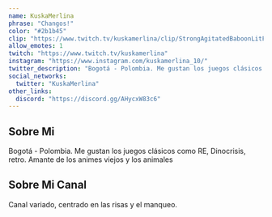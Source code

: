 ```yaml
---
name: KuskaMerlina
phrase: "Changos!"
color: "#2b1b45"
clip: "https://www.twitch.tv/kuskamerlina/clip/StrongAgitatedBaboonLitFam-i9sV_u8Rv7Wfp4af"
allow_emotes: 1
twitch: "https://www.twitch.tv/kuskamerlina"
instagram: "https://www.instagram.com/kuskamerlina_10/"
twitter_description: "Bogotá - Polombia. Me gustan los juegos clásicos como RE, Dinocrisis, retro. Amante de los animes viejos y los animales"
social_networks:
  twitter: "KuskaMerlina"
other_links:
  discord: "https://discord.gg/AHycxW83c6"
---
```

<h2>Sobre <span class="cursive">Mi</span></h2>
<p class="streamer-about">Bogotá - Polombia. Me gustan los juegos clásicos como RE, Dinocrisis, retro. Amante de los animes viejos y los animales</p>

<h2>Sobre <span class="cursive">Mi Canal</span></h2>
<p class="streamer-channel">Canal variado, centrado en las risas y el manqueo. </p>
